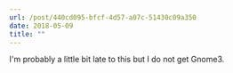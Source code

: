 ```yaml
---
url: /post/440cd095-bfcf-4d57-a07c-51430c09a350
date: 2018-05-09
title: ""
---
```


I'm probably a little bit late to this but I do not get Gnome3. 
